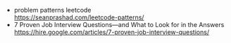 - problem patterns leetcode
<br> https://seanprashad.com/leetcode-patterns/
- 7 Proven Job Interview Questions—and What to Look for in the Answers
<br>https://hire.google.com/articles/7-proven-job-interview-questions/
